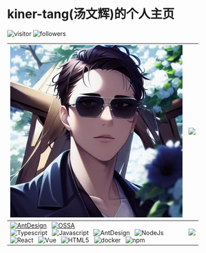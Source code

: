 # kiner-tang(汤文辉)的个人主页

![visitor](https://visitor-badge.glitch.me/badge?page_id=kiner-tang)
![followers](https://img.shields.io/github/followers/kiner-tang?style=social)

| <img src="./assets/images/avatar.jpg" width="400" /> | <a href="https://github.com/kiner-tang"><img width="400" src="https://github-readme-stats.vercel.app/api/top-langs/?username=kiner-tang&locale=cn&theme=prussian&card_width=400" /></a> |
| ------------------------------------------------------------ | ------------------------------------------------------------ |
| [![AntDesign](https://img.shields.io/badge/Member_Of_AntDesign-blue?logo=antdesign)](https://github.com/ant-design) &nbsp; [![OSSA](https://img.shields.io/badge/Member_Of_OSSA-orange)](https://github.com/NeteaseYanxuan/OSSA) <br /> ![Typescript](https://img.shields.io/badge/-Typescript-E34F26?style=flat-square&logo=Typescript&logoColor=white) &nbsp; ![Javascript](https://img.shields.io/badge/-Javascript-E34F26?style=flat-square&logo=Javascript&logoColor=white) &nbsp; ![AntDesign](https://img.shields.io/badge/-AntDesign-E34F26?style=flat-square&logo=ant-design&logoColor=white) &nbsp; ![NodeJs](https://img.shields.io/badge/-NodeJs-E34F26?style=flat-square&logo=Node.js&logoColor=white) <br/> ![React](https://img.shields.io/badge/-React-E34F26?style=flat-square&logo=react&logoColor=white) &nbsp; ![Vue](https://img.shields.io/badge/-Vue-E34F26?style=flat-square&logo=vue.js&logoColor=white) &nbsp; ![HTML5](https://img.shields.io/badge/-HTML5-E34F26?style=flat-square&logo=HTML5&logoColor=white) &nbsp; ![docker](https://img.shields.io/badge/-Docker-E34F26?style=flat-square&logo=docker&logoColor=white) &nbsp; ![npm](https://img.shields.io/badge/-NPM-E34F26?style=flat-square&logo=npm&logoColor=white) | <a href="https://github.com/kiner-tang"><img src="https://github-readme-stats.vercel.app/api?username=kiner-tang&theme=prussian&include_all_commits=true&show_icons=true&locale=cn" width="400" /></a> |

